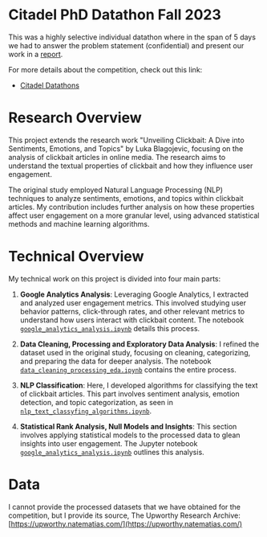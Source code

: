 # Citadel PhD Datathon Fall 2023
This was a highly selective individual datathon where in the span of 5 days we had to answer the problem statement (confidential) and present our work in a [report](https://github.com/lukablagoje/datathon-report).

For more details about the competition, check out this link:
- [Citadel Datathons](https://www.citadel.com/careers/students/datathons/)

# Research Overview
This project extends the research work "Unveiling Clickbait: A Dive into Sentiments, Emotions, and Topics" by Luka Blagojevic, focusing on the analysis of clickbait articles in online media. The research aims to understand the textual properties of clickbait and how they influence user engagement.

The original study employed Natural Language Processing (NLP) techniques to analyze sentiments, emotions, and topics within clickbait articles. My contribution includes further analysis on how these properties affect user engagement on a more granular level, using advanced statistical methods and machine learning algorithms.

# Technical Overview
My technical work on this project is divided into four main parts:

1. **Google Analytics Analysis**: Leveraging Google Analytics, I extracted and analyzed user engagement metrics. This involved studying user behavior patterns, click-through rates, and other relevant metrics to understand how users interact with clickbait content. The notebook [`google_analytics_analysis.ipynb`](https://github.com/lukablagoje/google-analytics-analysis) details this process.

2. **Data Cleaning, Processing and Exploratory Data Analysis**: I refined the dataset used in the original study, focusing on cleaning, categorizing, and preparing the data for deeper analysis. The notebook [`data_cleaning_processing_eda.ipynb`](https://github.com/lukablagoje/data-cleaning-processing-eda) contains the entire process.

3. **NLP Classification**: Here, I developed algorithms for classifying the text of clickbait articles. This part involves sentiment analysis, emotion detection, and topic categorization, as seen in [`nlp_text_classyfing_algorithms.ipynb`](https://github.com/lukablagoje/nlp-text-classyfing-algorithms).

4. **Statistical Rank Analysis, Null Models and Insights**: This section involves applying statistical models to the processed data to glean insights into user engagement. The Jupyter notebook [`google_analytics_analysis.ipynb`](https://github.com/lukablagoje/google-analytics-analysis) outlines this analysis.

# Data
I cannot provide the processed datasets that we have obtained for the competition, but I provide its source, The Upworthy Research Archive:
[https://upworthy.natematias.com/](https://upworthy.natematias.com/)
